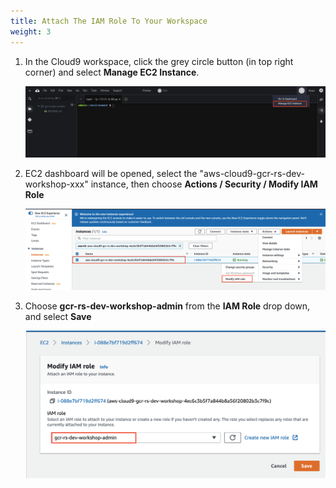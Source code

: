 ```yaml
---
title: Attach The IAM Role To Your Workspace
weight: 3
---
```


1. In the Cloud9 workspace, click the grey circle button (in top right corner) and select **Manage EC2 Instance**.

    ![Cloud9 Manage EC2 Instance](/images/cloud9-manage-ec2.png)

2. EC2 dashboard will be opened, select the "aws-cloud9-gcr-rs-dev-workshop-xxx" instance, then choose **Actions / Security / Modify IAM Role**

    ![EC2 Modify Role](/images/ec2-modify-role.png)

3. Choose **gcr-rs-dev-workshop-admin** from the **IAM Role** drop down, and select **Save**

    ![EC2 Modify Role](/images/ec2-select-role.png)

